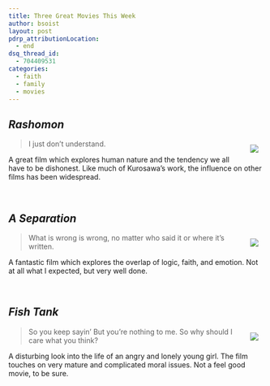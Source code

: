 ```yaml
---
title: Three Great Movies This Week
author: bsoist
layout: post
pdrp_attributionLocation:
  - end
dsq_thread_id:
  - 704409531
categories:
  - faith
  - family
  - movies
---
```

## *Rashomon*

<div style="float:right;padding:10px;">
  <a href="http://www.amazon.com/gp/product/B00003CXC6/ref=as_li_ss_il?ie=UTF8&#038;tag=weifyoasme-20&#038;linkCode=as2&#038;camp=1789&#038;creative=390957&#038;creativeASIN=B00003CXC6"><img border="0" src="http://ws.assoc-amazon.com/widgets/q?_encoding=UTF8&#038;Format=_SL110_&#038;ASIN=B00003CXC6&#038;MarketPlace=US&#038;ID=AsinImage&#038;WS=1&#038;tag=weifyoasme-20&#038;ServiceVersion=20070822" /></a><img src="http://www.assoc-amazon.com/e/ir?t=weifyoasme-20&#038;l=as2&#038;o=1&#038;a=B00003CXC6" width="1" height="1" border="0" alt="" style="border:none !important; margin:0px !important;" />
</div>

> I just don&#8217;t understand.

A great film which explores human nature and the tendency we all have to be dishonest. Like much of Kurosawa&#8217;s work, the influence on other films has been widespread.

<div style="clear:both;">
  &nbsp;
</div>

## *A Separation*

<div style="float:right;padding:10px;">
  <a href="http://www.amazon.com/gp/product/B005NHO9JS/ref=as_li_ss_il?ie=UTF8&#038;tag=weifyoasme-20&#038;linkCode=as2&#038;camp=1789&#038;creative=390957&#038;creativeASIN=B005NHO9JS"><img border="0" src="http://ws.assoc-amazon.com/widgets/q?_encoding=UTF8&#038;Format=_SL110_&#038;ASIN=B005NHO9JS&#038;MarketPlace=US&#038;ID=AsinImage&#038;WS=1&#038;tag=weifyoasme-20&#038;ServiceVersion=20070822" /></a><img src="http://www.assoc-amazon.com/e/ir?t=weifyoasme-20&#038;l=as2&#038;o=1&#038;a=B005NHO9JS" width="1" height="1" border="0" alt="" style="border:none !important; margin:0px !important;" />
</div>

> What is wrong is wrong, no matter who said it or where it&#8217;s written. 

A fantastic film which explores the overlap of logic, faith, and emotion. Not at all what I expected, but very well done.

<div style="clear:both;">
  &nbsp;
</div>

## *Fish Tank*

<div style="float:right;padding:10px;">
  <a href="http://www.amazon.com/gp/product/B004CIIXC8/ref=as_li_ss_il?ie=UTF8&#038;tag=weifyoasme-20&#038;linkCode=as2&#038;camp=1789&#038;creative=390957&#038;creativeASIN=B004CIIXC8"><img border="0" src="http://ws.assoc-amazon.com/widgets/q?_encoding=UTF8&#038;Format=_SL110_&#038;ASIN=B004CIIXC8&#038;MarketPlace=US&#038;ID=AsinImage&#038;WS=1&#038;tag=weifyoasme-20&#038;ServiceVersion=20070822" /></a><img src="http://www.assoc-amazon.com/e/ir?t=weifyoasme-20&#038;l=as2&#038;o=1&#038;a=B004CIIXC8" width="1" height="1" border="0" alt="" style="border:none !important; margin:0px !important;" />
</div>

> So you keep sayin&#8217; But you&#8217;re nothing to me. So why should I care what you think?

A disturbing look into the life of an angry and lonely young girl. The film touches on very mature and complicated moral issues. Not a feel good movie, to be sure.

<div style="clear:both;">
  &nbsp;
</div>

<img style="opacity: 0;position: absolute;top:0; left:0" src="http://ecx.images-amazon.com/images/I/51LR8-EsqDL._SL500_AA300_.jpg" />  
<img style="opacity: 0;position: absolute;top:0; left:0" src="http://ecx.images-amazon.com/images/I/51AVtXlVqNL._SL500_AA300_.jpg" />  
<img style="opacity: 0;position: absolute;top:0; left:0" src="http://ecx.images-amazon.com/images/I/41o6Aue9dJL._SL500_AA300_.jpg" />
